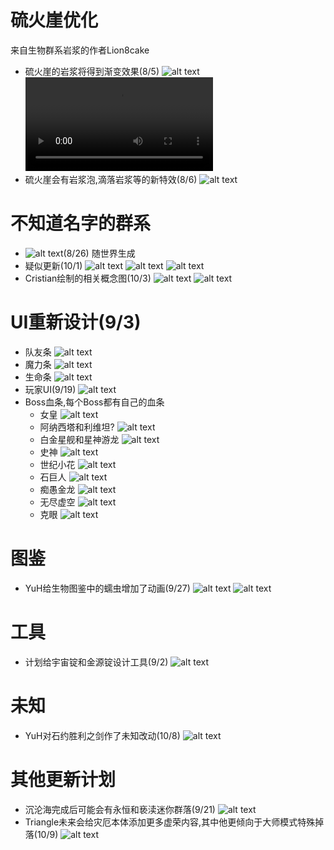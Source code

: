 
# 硫火崖优化
来自生物群系岩浆的作者Lion8cake
- 硫火崖的岩浆将得到渐变效果(8/5)
  ![alt text](image_cragsLava.png)<video controls src="CragsLava.mp4" title="Title"></video>
- 硫火崖会有岩浆泡,滴落岩浆等的新特效(8/6)
  ![alt text](./CragsLavaEffects.gif)

# 不知道名字的群系
- ![alt text](image_pinkBiome.png)(8/26)
  随世界生成
- 疑似更新(10/1)
  ![alt text](image_stone.png)
  ![alt text](image_stone2.png)
  ![alt text](image_crystal.png)
- Cristian绘制的相关概念图(10/3)
  ![alt text](image_crystalBeast.png)
  ![alt text](image_crystalDress.png)

# UI重新设计(9/3)
- 队友条
  ![alt text](image_teammateBar.png)
- 魔力条
  ![alt text](image_manaBar.png)
- 生命条
  ![alt text](image_healthBar.png)
- 玩家UI(9/19)
  ![alt text](image_playerUI.png)
- Boss血条,每个Boss都有自己的血条
  + 女皇
    ![alt text](image_empressBar.png)
  + 阿纳西塔和利维坦?
    ![alt text](image_anahitaBar.png)
  + 白金星舰和星神游龙
    ![alt text](image_astralBar.png)
  + 史神
    ![alt text](image_slimeGodBar.png)
  + 世纪小花
    ![alt text](image_planteraBar.png)
  + 石巨人
    ![alt text](image_golemBar.png)
  + 痴愚金龙
    ![alt text](image_dragonFollyBar.png)
  + 无尽虚空
    ![alt text](image_ceaselessVoidBar.png)
  + 克眼
    ![alt text](image_EoCBar.png)

# 图鉴
- YuH给生物图鉴中的蠕虫增加了动画(9/27)
  ![alt text](image_wormy12.gif)
  ![alt text](image_wormy14.gif)

# 工具
- 计划给宇宙锭和金源锭设计工具(9/2)
  ![alt text](text_tools.png)

# 未知
- YuH对石约胜利之剑作了未知改动(10/8)
  ![alt text](image_rox.png)

# 其他更新计划
- 沉沦海完成后可能会有永恒和亵渎迷你群落(9/21)
  ![alt text](text_minibiome.png)
- Triangle未来会给灾厄本体添加更多虚荣内容,其中他更倾向于大师模式特殊掉落(10/9)
  ![alt text](text_vanity.jpg)
